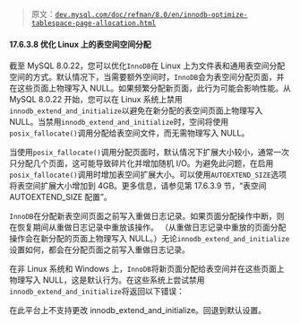 > 原文：[`dev.mysql.com/doc/refman/8.0/en/innodb-optimize-tablespace-page-allocation.html`](https://dev.mysql.com/doc/refman/8.0/en/innodb-optimize-tablespace-page-allocation.html)

#### 17.6.3.8 优化 Linux 上的表空间空间分配

截至 MySQL 8.0.22，您可以优化`InnoDB`在 Linux 上为文件表和通用表空间分配空间的方式。默认情况下，当需要额外空间时，`InnoDB`会为表空间分配页面，并在这些页面上物理写入 NULL。如果频繁分配新页面，此行为可能会影响性能。从 MySQL 8.0.22 开始，您可以在 Linux 系统上禁用`innodb_extend_and_initialize`以避免在新分配的表空间页面上物理写入 NULL。当禁用`innodb_extend_and_initialize`时，空间将使用`posix_fallocate()`调用分配给表空间文件，而无需物理写入 NULL。

当使用`posix_fallocate()`调用分配页面时，默认情况下扩展大小较小，通常一次只分配几个页面，这可能导致碎片化并增加随机 I/O。为避免此问题，在启用`posix_fallocate()`调用时增加表空间扩展大小。可以使用`AUTOEXTEND_SIZE`选项将表空间扩展大小增加到 4GB。更多信息，请参见第 17.6.3.9 节，“表空间 AUTOEXTEND_SIZE 配置”。

`InnoDB`在分配新表空间页面之前写入重做日志记录。如果页面分配操作中断，则在恢复期间从重做日志记录中重放该操作。 （从重做日志记录中重放的页面分配操作会在新分配的页面上物理写入 NULL。）无论`innodb_extend_and_initialize`设置如何，都会在分配页面之前写入重做日志记录。

在非 Linux 系统和 Windows 上，`InnoDB`将新页面分配给表空间并在这些页面上物理写入 NULL，这是默认行为。在这些系统上尝试禁用`innodb_extend_and_initialize`将返回以下错误：

在此平台上不支持更改 innodb_extend_and_initialize。回退到默认设置。
